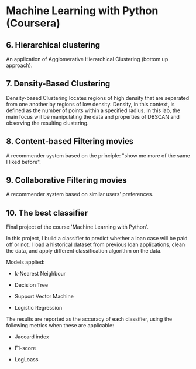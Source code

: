# Machine Learning with Python (Coursera)

## 6. Hierarchical clustering
An application of Agglomerative Hierarchical Clustering (bottom up approach).

## 7. Density-Based Clustering
Density-based Clustering locates regions of high density that are separated from one another by regions of low density. Density, in this context, is defined as the number of points within a specified radius. In this lab, the main focus will be manipulating the data and properties of DBSCAN and observing the resulting clustering. 

## 8. Content-based Filtering movies
A recommender system based on the principle: "show me more of the same I liked before".

## 9. Collaborative Filtering movies
A recommender system based on similar users' preferences.

## 10. The best classifier
Final project of the course 'Machine Learning with Python'.

In this project, I build a classifier to predict whether a loan case will be paid off or not. I load a historical dataset from previous loan applications, clean the data, and apply different classification algorithm on the data. 

Models applied:

* k-Nearest Neighbour

* Decision Tree

* Support Vector Machine

* Logistic Regression

The results are reported as the accuracy of each classifier, using the following metrics when these are applicable:

* Jaccard index

* F1-score

* LogLoass
